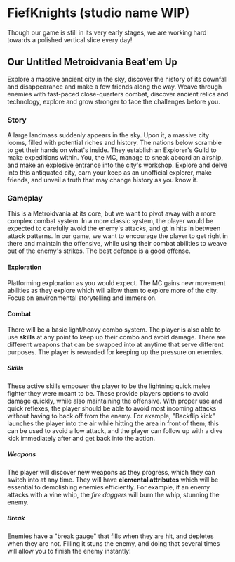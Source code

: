 # FiefKnights (studio name WIP)
Though our game is still in its very early stages, we are working hard towards a polished vertical slice every day!

## Our Untitled Metroidvania Beat'em Up
Explore a massive ancient city in the sky, discover the history of its downfall and disappearance and make a few friends along the way. Weave through enemies with fast-paced close-quarters combat, discover ancient relics and technology, explore and grow stronger to face the challenges before you. 

### Story
A large landmass suddenly appears in the sky. Upon it, a massive city looms, filled with potential riches and history. The nations below scramble to get their hands on what's inside. They establish an Explorer's Guild to make expeditions within. You, the MC, manage to sneak aboard an airship, and make an explosive entrance into the city's workshop. Explore and delve into this antiquated city, earn your keep as an unofficial explorer, make friends, and unveil a truth that may change history as you know it.

### Gameplay
This is a Metroidvania at its core, but we want to pivot away with a more complex combat system. In a more classic system, the player would be expected to carefully avoid the enemy's attacks, and gt in hits in between attack patterns. In our game, we want to encourage the player to get right in there and maintain the offensive, while using their combat abilities to weave out of the enemy's strikes. The best defence is a good offense.
#### Exploration
Platforming exploration as you would expect. The MC gains new movement abilities as they explore which will allow them to explore more of the city. Focus on environmental storytelling and immersion. 
#### Combat
There will be a basic light/heavy combo system. The player is also able to use **skills** at any point to keep up their combo and avoid damage. There are different weapons that can be swapped into at anytime that serve different purposes. The player is rewarded for keeping up the pressure on enemies.
##### Skills
These active skills empower the player to be the lightning quick melee fighter they were meant to be. These provide players options to avoid damage quickly, while also maintaining the offensive. With proper use and quick reflexes, the player should be able to avoid most incoming attacks without having to back off from the enemy. For example, "Backflip kick" launches the player into the air while hitting the area in front of them; this can be used to avoid a low attack, and the player can follow up with a dive kick immediately after and get back into the action. 
##### Weapons
The player will discover new weapons as they progress, which they can switch into at any time. They will have **elemental attributes** which will be essential to demolishing enemies efficiently. For example, if an enemy attacks with a vine whip, the *fire daggers* will burn the whip, stunning the enemy.
##### Break
Enemies have a "break gauge" that fills when they are hit, and depletes when they are not. Filling it stuns the enemy, and doing that several times will allow you to finish the enemy instantly! 
